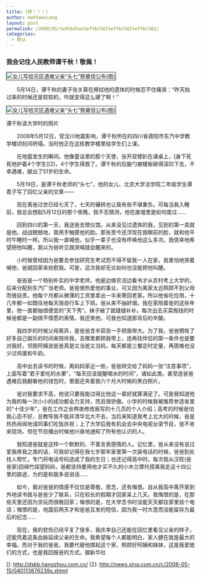```yaml
---
title: (转！！！)
author: mathewxiang
layout: post
permalink: /2008/05/%e8%bd%ac%ef%bc%81%ef%bc%81%ef%bc%81/
categories:
  - 默认
---
```

### 我会记住人民教师谭千秋！敬佩！

<img alt="女儿写给灾区遇难父亲“头七”祭奠信公布(图)" src="http://i2.sinaimg.cn/dy/s/2008-05-20/U1874P1T1D15581020F21DT20080520182415.jpg" border="1" />

　　5月14日，谭千秋的妻子张关蓉在擦拭他的遗体的时候忍不住痛哭：“昨天抬过来的时候还是软软的，咋就变得这么硬了啊！”

<img alt="女儿写给灾区遇难父亲“头七”祭奠信公布(图)" src="http://i0.sinaimg.cn/dy/s/2008-05-20/U1874P1T1D15581020F23DT20080520182415.jpg" border="1" />

谭千秋读大学时的照片

　　2008年5月12日，受汶川地震影响，谭千秋所在的四川省德阳市东汽中学教学楼顷刻间坍塌，当时他正在这栋教学楼里给学生们上课。

　　在地震发生的瞬间，他像童话里的那个天使，张开双臂趴在课桌上，[身下死死地护着4个学生][2]，4个学生得救了。谭千秋的后脑勺被楼板砸得深凹下去，不幸遇难，献出了51岁的生命。

　　5月19日，是谭千秋老师的“头七”，他的女儿、北京大学法学院二年级学生谭君子写了回忆父亲的文章——

　　现在离爸过世已经七天了，七天的辗转也让我有些不堪重负。可每当我入睡前，我总会想起5月12日的那个夜晚，我不忍猜测，他在废墟里是如何度过……

　　回到四川的第一天，我送爸去殡仪馆。从来没见过遗体的我，见到的第一具就是他。战战兢兢地，我用手触摸他的脸。那张至今还浮现在我眼前的脸，就和他平时午睡时一样。所以我一直喊他，似乎一辈子也没有呼唤他这么多次。我侥幸地希望把他叫醒，我以为爸听见我哭喊就会醒来的。

　　小时候曾经因为爸要去参加研究生考试而不得不留我一人在家，我害怕地哭着喊他，爸就回家来劝慰我。可是，这次我却无论如何也没能把他叫醒。

　　爸爸是一个特别朴实的中学老师，他是边做农活边看书才从农村考上大学的，后来分配到东汽厂当老师。爸爸很热爱他的事业，可又因为离家太远照顾不到父母而很自责。他每个月都从微薄的工资里拿出一半来寄回老家。所以他省吃俭用，十几年都一如既往地每天骑自行车上下班。爸从来不抽好烟，我在家陪着爸的这些年里，他一直都抽很便宜的“天下秀”。袜子破了就缝缝补补。每次出去买菜掏钱的时候爸都是一副很不情愿的表情，我还笑他，可我也知道那背后的辛酸。

　　我四岁的时候父母离异，是爸爸含辛茹苦一手把我带大。为了我，爸爸牺牲了好多自己娱乐的时间来陪伴我，去哪里都把我带上，连再找伴侣的第一条件也是要对我好。邻居阿姨说爸爸真是又当爸又当妈，每天都是三餐定时定量，再困难也没少过鸡蛋和牛奶。

　　高中出去读书的时候，离妈妈家近一些，爸爸转交给了妈妈一张“注意事项”，上面写着“君子爱吃的水果”，“每天应该提醒喝水的时间”，诸如此类。甚至连爸爸遇难后我翻看他的钱包时，里面还夹着我六个月大时候的黑白照片。

　　爸对我要求不高，他说只要我能过得比他这一辈好就算满足了。可是我知道他为我的每一次小小的成功都全力支持，而且很骄傲。小学的时候我被推荐参选省里的“十佳少年”，爸在工作之余熬夜修改我写的十几页的个人介绍；高考的时候爸怕我心态不好，总教导我不能非清华北大不去，当后来知道我考上北大的时候，爸是热热闹闹地请同事们吃饭庆祝；上了大学后我有机会去中央电视台录节目，爸不肯来现场，但在节目播出时候他兴奋地通知了所有他认识的人。

　　我知道爸就是这样一个默默的、不善言表感情的人。记忆里，爸从来没有说过爱我疼我之类的话，可我却记得在我七岁那年家里第一次装电话的时候，爸爸到处找人帮忙，专门将电话号码选成了我的生日；也还记得高中时，每次我从汉旺(爸爸家)回绵竹探望妈妈，爸都坚持要用他才买不久的小木兰摩托搭乘我走这十四公里的路途，为的是和我多说说话……

　　如今，我对爸爸的情感不仅仅是尊敬，思念，还有悔恨。自从我高中离开家到外地读书就与爸爸少了联系，只在较长的假期才回家呆上几天。我悔恨的是，在那些天里还因为贪玩而很晚回家；悔恨的是，在大学念书时没能天天都往家里挂个电话；悔恨的是，地震前两天才和爸爸互发的短信，因为我一时大意而没能留存为最后的纪念……

　　现在，我的悲伤已经平复了很多，我庆幸自己还能在回忆里看见父亲的样子，还能凭着这条血脉延续父亲的生命。我希望每个人都能明白，家人健在就是最大的幸福。而对于我的爸爸，我要代替他撑起这个家，照顾好阿姨和妹妹，这是我爱她们的方式，也是我回报爸的方式。据新华社

 []: http://dskb.hangzhou.com.cn/
 [2]: http://news.sina.com.cn/c/2008-05-15/040113876239s.shtml